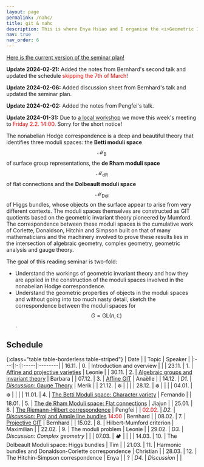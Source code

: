 ```yaml
---
layout: page
permalink: /nahc/
title: git & nahc
description: This is where Enya Hsiao and I organise the <i>Geometric Invariant Theory & Non-abelian Hodge Correspondence</i> Reading Seminar.
nav: true
nav_order: 6
---
```


<a href="/assets/pdf/nahc/GIT_NaHC_Seminar_Plan.pdf" target="_blank">Here is the current version of the seminar plan!</a>

**Update 2024-02-21:** Added the notes from Bernhard's second talk and updated the schedule <span style="color:red">skipping the 7th of March</span>!

**Update 2024-02-06:** Added discussion sheet from Bernhard's talk and updated the seminar plan.

**Update 2024-02-02:** Added the notes from Pengfei's talk.

**Update 2024-01-31:** Due to [a local workshop](https://www.mis.mpg.de/de/events/series/symplectic-geometry-of-representation-and-quiver-varieties) we move this week's meeting to <span style="color:red">Friday 2.2. 14:00</span>. Sorry for the short notice!

The nonabelian Hodge correspondence is a deep and beautiful theory that identifies three moduli spaces: the **Betti moduli space** $$\mathcal{M}_{\text{B}}$$ of surface group representations, the **de Rham moduli space** $$\mathcal{M}_{\text{dR}}$$ of flat connections and the **Dolbeault moduli space** $$\mathcal{M}_{\text{Dol}}$$ of Higgs bundles, whose objects on the surface appear to arise from very different contexts. The moduli spaces themselves are constructed as GIT quotients based on the geometric invariant theory pioneered by Mumford. The correspondence between these moduli spaces is the cumulative work of Corlette, Donaldson, Hitchin and Simpson built on that of many mathematicians and the machinery involved to prove these results lies in the intersection of algebraic geometry, complex geometry, geometric analysis and gauge theory.

The goal of this reading seminar is two-fold:

- Understand the workings of geometric invariant theory and how they are applied in the construction of the moduli spaces involved in the nonabelian Hodge correspondence.
- Understand the geometric properties of objects in the moduli spaces and without going into too much nasty detail, sketch the correspondence between the moduli spaces for $$G = \mathrm{GL}(n, \mathbb{C})$$.

## Schedule

{:class="table table-borderless table-striped"}
| Date | | Topic | Speaker |
|:---:|:-:|:-----|:--------|
| 16.11. | 0. | Introduction and overview | |
| 23.11. | 1. | <a href="/assets/pdf/nahc/01_Affine_and_projective_Varieties.pdf" target="_blank">Affine and projective varieties</a> | Leonie |
| 30.11. | 2. | <a href="/assets/pdf/nahc/02_Algebraic_groups_and_invariant_theory.pdf" target="_blank">Algebraic groups and invariant theory</a> | Barbara |
| 07.12. | 3. | <a href="/assets/pdf/nahc/03_Affine_GIT.pdf" target="_blank">Affine GIT</a> | Anaëlle |
| 14.12. | _D1._ | <a href="/assets/pdf/nahc/D1_Gauge_Theory.pdf" target="_blank">_Discussion:_ Gauge Theory</a> | Merik |
| 21.12. | ❄️ | | |
| 28.12. | ❄️ | | |
| 04.01. | ❄️ | | |
| 11.01. | 4. | <a href="/assets/pdf/nahc/04_Character_Variety.pdf" target="_blank">The Betti Moduli space: Character variety</a> | Fernando |
| 18.01. | 5. | <a href="/assets/pdf/nahc/05_deRham_Moduli_Space.pdf" target="_blank">The de Rham Moduli space: Flat connections</a> | Jiajun |
| 25.01. | 6. | <a href="/assets/pdf/nahc/06_Riemann-Hilbert_correspondence.pdf" target="_blank">The Riemann-Hilbert correspondence</a> | Pengfei |
| <span style="color:red">02.02.</span> | _D2._ | <a href="/assets/pdf/nahc/D2_Proj_and_Ample_line_bundles.pdf" target="_blank">_Discussion:_ Proj and Ample line bundles</a> <span style="color:red">14:00</span> | Bernhard |
| 08.02. | 7. | <a href="/assets/pdf/nahc/07_Projective_GIT.pdf" target="_blank">Projective GIT</a> | Bernhard |
| 15.02. | 8. | Hilbert-Mumford criterion | Maximilian |
| 22.02. | 9. | The moduli problem | Leonie |
| 29.02. | _D3._ | _Discussion: Complex geometry_ | |
| 07.03. | 🏕️ | | |
| 14.03. | 10. | The Dolbeault Moduli space: Higgs bundles | Tim |
| 21.03. | 11. | Harmonic bundles and Donaldson-Corlette correspondence | Christian |
| 28.03. | 12. | The Hitchin-Simpson correspondence | Enya |
| ? | _D4._ | _Discussion_ | |
